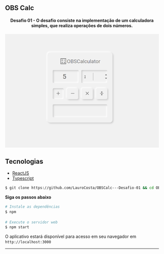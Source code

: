 
## OBS Calc

<h4 align="center">
  Desafio 01 - O desafio consiste na implementação de um calculadora simples, que realiza operações de dois números.
</h4>

![Calc preview](.github/obscalc.gif)

## Tecnologias
  
- [ReactJS](https://reactjs.org/)
- [Typescript](https://www.typescriptlang.org/)

```bash
$ git clone https://github.com/LauroCosta/OBSCalc---Desafio-01 && cd OBSCalc---Desafio-01
```

**Siga os passos abaixo**

```bash
# Instale as dependências
$ npm

# Execute o servidor web
$ npm start
```

O aplicativo estará disponível para acesso em seu navegador em `http://localhost:3000`


---
